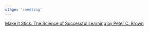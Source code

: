 ```yaml
---
stage: 'seedling'
---
```


[Make It Stick: The Science of Successful Learning by Peter C. Brown](https://www.goodreads.com/book/show/18770267-make-it-stick)
